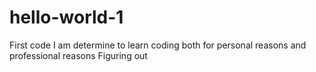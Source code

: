 # hello-world-1
First code
I am determine to learn coding both for personal reasons and professional reasons 
Figuring out
